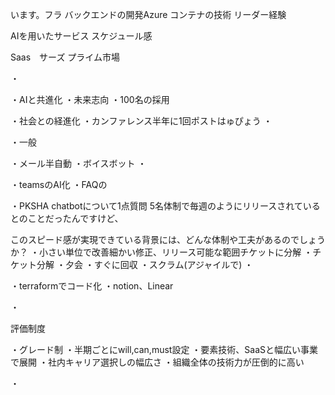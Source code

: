 います。フラ
バックエンドの開発Azure
コンテナの技術
リーダー経験

AIを用いたサービス
スケジュール感


Saas　サーズ
プライム市場

・

・AIと共進化
・未来志向
・100名の採用

・社会との経進化
・カンファレンス半年に1回ポストはゅぴょう
・

・一般

・メール半自動
・ボイスボット
・

・teamsのAI化
・FAQの

・PKSHA chatbotについて1点質問
5名体制で毎週のようにリリースされているとのことだったんですけど、

このスピード感が実現できている背景には、どんな体制や工夫があるのでしょうか？
・小さい単位で改善細かい修正、リリース可能な範囲チケットに分解
・チケット分解
・夕会
・すぐに回収
・スクラム(アジャイルで)
・


・terraformでコード化
・notion、Linear

・

評価制度

・グレード制
・半期ごとにwill,can,must設定
・要素技術、SaaSと幅広い事業で展開
・社内キャリア選択しの幅広さ
・組織全体の技術力が圧倒的に高い

・